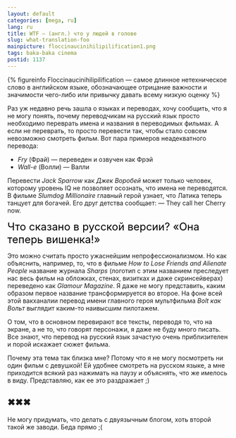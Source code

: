 ```yaml
---
layout: default
categories: [mega, ru]
lang: ru
title: WTF — (англ.) что у людей в голове
slug: what-translation-foo
mainpicture: floccinaucinihilipilification1.png
tags: baka-baka cinema 
postid: 1137
---
```




{% figureinfo Floccinaucinihilipilification — самое длинное нетехническое слово в английском языке, обозначающее отрицание важности и значимости чего-либо или привычку давать всему низкую оценку %}



Раз уж недавно речь зашла о языках и переводах, хочу сообщить, что я не могу понять, почему переводчикам на русский язык просто необходимо переврать имена и названия в переводимых фильмах. А если не переврать, то просто перевести так, чтобы стало совсем невозможно смотреть фильм. Вот пара примеров неадекватного перевода:
<ul class="postlist">
	<li><span><i>Fry</i> (Фрай) — переведен и озвучен как Фрэй</span></li>
	<li><span><i>Wall-e</i> (Волли) — Валли</span></li>
</ul>
<!--more-->Перевести <i>Jack Sparrow</i> как <i>Джек Воробей</i> может только человек, которому уровень IQ не позволяет осознать, что имена не переводятся. В фильме <i>Slumdog Millionaire</i> главный герой узнает, что Латика теперь танцует для богачей. Его друг детства сообщает:
— They call her Cherry now.

<span style="font-size: 24px; color: #000;">Что сказано в русской версии? «Она теперь вишенка!»</span>

Это можно считать просто ужаснейшим непрофессионализмом. Но как объяснить, например, то, что в фильме <i>How to Lose Friends and Alienate People</i> название журнала <i>Sharps</i> (логотип с этим названием преследует нас весь фильм на обложках, стенах, визитках и даже скринсейверах) переведено как <i>Glamour Magazine</i>. Я даже не могу представить, каким образом первое название трансформируется во второе. На фоне всей этой вакханалии перевод имени главного героя мультфильма <i>Bolt</i><i> как </i><i>Вольт</i> выглядит каким-то наивысшим пилотажем.

О том, что в основном перевирают все тексты, переводя то, что на экране, а не то, что говорят персонажи, я даже не буду много писать. Все знают, что перевод на русский язык зачастую очень приблизителен и порой искажает сюжет фильма.

Почему эта тема так близка мне? Потому что я не могу посмотреть ни один фильм с девушкой! Ей удобнее смотреть на русском языке, а мне приходится всякий раз нажимать на паузу и объяснять, что же имелось в виду. Представляю, как ее это раздражает ;)


## ✖✖✖

Не могу придумать, что делать с двуязычным блогом, хоть второй такой же заводи. Беда прямо ;(